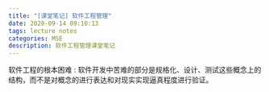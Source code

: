 ```yaml
---
title: "[课堂笔记] 软件工程管理"
date: 2020-09-14 09:10:13
tags: lecture notes
categories: MSE
description: 软件工程管理课堂笔记
---
```

软件工程的根本困难 : 软件开发中苦难的部分是规格化、设计、测试这些概念上的结构，而不是对概念的进行表达和对现实实现逼真程度进行验证。